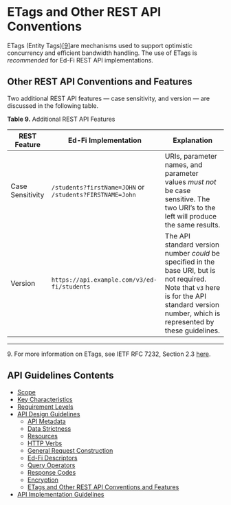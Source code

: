 # ETags and Other REST API Conventions

ETags (Entity Tags)[\[9\]](#f9)are mechanisms used to support optimistic
concurrency and efficient bandwidth handling. The use of ETags is _recommended_
for Ed-Fi REST API implementations.

## Other REST API Conventions and Features

Two additional REST API features — case sensitivity, and version — are discussed in the following table.

**Table 9.** Additional REST API Features

| REST Feature     | Ed-Fi Implementation                                                                       | Explanation                                                                                                                        |
| ---------------- | ------------------------------------------------------------------------------------------ | ---------------------------------------------------------------------------------------------------------------------------------- |
| Case Sensitivity | `/students?firstName=JOHN` or <br /> `/students?FIRSTNAME=John`                                        | URIs, parameter names, and parameter values _must not_ be case sensitive. The two URI’s to the left will produce the same results. |
| Version          | `https://api.example.com/v3/ed-fi/students` | The API standard version number _could_ be specified in the base URI, but is not required.  Note that `v3` here is for the API standard version number, which is represented by these guidelines.                                                               |                                                              |
-----

<a name="f9"></a>9. For more information on ETags, see IETF RFC 7232, Section
2.3 [here](https://tools.ietf.org/html/rfc7232#section-2.3).
 
## API Guidelines Contents

* [Scope](../SCOPE.md)
* [Key Characteristics](../KEY-CHARACTERISTICS.md)
* [Requirement Levels](../REQUIREMENT-LEVELS.md)
* [API Design Guidelines](../API-DESIGN-GUIDELINES/README.md)
  * [API Metadata](API-METADATA.md)
  * [Data Strictness](DATA-STRICTNESS.md)
  * [Resources](RESOURCES.md)
  * [HTTP Verbs](HTTP-VERBS.md)
  * [General Request Construction](GENERAL-REQUEST-CONSTRUCTION.md)
  * [Ed-Fi Descriptors](ED-FI-DESCRIPTORS.md)
  * [Query Operators](QUERY-OPERATORS.md)
  * [Response Codes](RESPONSE-CODES.md)
  * [Encryption](ENCRYPTION.md)
  * [ETags and Other REST API Conventions and
  Features](ETAGS-OTHER-CONVENTIONS.md)
* [API Implementation Guidelines](../API-IMPLEMENTATION-GUIDELINES/README.md)
